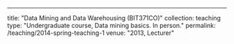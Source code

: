 ---
title: "Data Mining and Data Warehousing (BIT371CO)"
collection: teaching
type: "Undergraduate course, Data mining basics. In person."
permalink: /teaching/2014-spring-teaching-1
venue: "2013, Lecturer"
